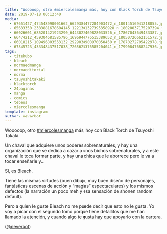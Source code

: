 ```yaml
---
title: "Wooooop, otro #miercolesmanga más, hoy con Black Torch de Tsuyoshi Takaki"
date: 2019-07-18 00:12:40
media: 
  - 67651427_474548990001662_6629384477284903472_n_18014516941218855.jpg
  - 65633350_2383881678604145_1221301327395358928_n_18020037175207394.jpg
  - 66026601_685201421923290_6443022469828033526_n_17867043649433387.jpg
  - 66474212_459304681585796_1696944776515389652_n_18050726662151572.jpg
  - 66018215_109496803553132_2929038900970050450_n_17870272705422978.jpg
  - 67345723_433348437517038_7265625376585204041_n_17990847688247936.jpg
tags: 
  - titekubo
  - bleach
  - normaedmanga
  - normaeditorial
  - norma
  - tsuyoshitakaki
  - blacktorch
  - 24paginas
  - manga
  - comics
  - tebeos
  - miercolesmanga
template: instagram
author: neverbot
---
```


Wooooop, otro [#miercolesmanga](/tags/miercolesmanga) más, hoy con Black Torch de Tsuyoshi Takaki.


Un chaval que adquiere unos poderes sobrenaturales, y hay una organización que se dedica a cazar a unos bichos sobrenaturales, y a este chaval le toca formar parte, y hay una chica que le aborrece pero le va a tocar enseñarle y...


Sí, es Bleach.


Tiene las mismas virtudes (buen dibujo, muy buen diseño de personajes, fantásticas escenas de acción y “magias” espectaculares) y los mismos defectos (la narración un poco meh y esa sensación de shonen random default).


Pero a quien le guste Bleach no me puede decir que esto no le gusta. Yo voy a picar con el segundo tomo porque tiene detallitos que me han llamado la atención, y cuando algo te gusta hay que apoyarlo con la cartera.


([@neverbot](https://instagram.com/neverbot))



